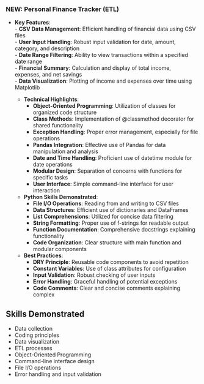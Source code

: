 ### NEW: Personal Finance Tracker (ETL)
- **Key Features**:  
      - **CSV Data Management**: Efficient handling of financial data using CSV files  
      - **User Input Handling**: Robust input validation for date, amount, category, and description  
      - **Date Range Filtering**: Ability to view transactions within a specified date range  
      - **Financial Summary**: Calculation and display of total income, expenses, and net savings  
      - **Data Visualization**: Plotting of income and expenses over time using Matplotlib  

    - **Technical Highlights**:
      - **Object-Oriented Programming**: Utilization of classes for organized code structure
      - **Class Methods**: Implementation of @classmethod decorator for shared functionality
      - **Exception Handling**: Proper error management, especially for file operations
      - **Pandas Integration**: Effective use of Pandas for data manipulation and analysis
      - **Date and Time Handling**: Proficient use of datetime module for date operations
      - **Modular Design**: Separation of concerns with functions for specific tasks
      - **User Interface**: Simple command-line interface for user interaction
    - **Python Skills Demonstrated**:
      - **File I/O Operations**: Reading from and writing to CSV files
      - **Data Structures**: Efficient use of dictionaries and DataFrames
      - **List Comprehensions**: Utilized for concise data filtering
      - **String Formatting**: Proper use of f-strings for readable output
      - **Function Documentation**: Comprehensive docstrings explaining functionality
      - **Code Organization**: Clear structure with main function and modular components
    - **Best Practices**:
      - **DRY Principle**: Reusable code components to avoid repetition
      - **Constant Variables**: Use of class attributes for configuration
      - **Input Validation**: Robust checking of user inputs
      - **Error Handling**: Graceful handling of potential exceptions
      - **Code Comments**: Clear and concise comments explaining complex 

## Skills Demonstrated

- Data collection
- Coding principles
- Data visualization
- ETL processes
- Object-Oriented Programming
- Command-line interface design
- File I/O operations
- Error handling and input validation

